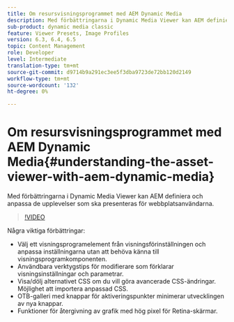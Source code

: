 ```yaml
---
title: Om resursvisningsprogrammet med AEM Dynamic Media
description: Med förbättringarna i Dynamic Media Viewer kan AEM definiera och anpassa de upplevelser som ska presenteras för webbplatsanvändarna.
sub-product: dynamic media classic
feature: Viewer Presets, Image Profiles
version: 6.3, 6.4, 6.5
topic: Content Management
role: Developer
level: Intermediate
translation-type: tm+mt
source-git-commit: d9714b9a291ec3ee5f3dba9723de72bb120d2149
workflow-type: tm+mt
source-wordcount: '132'
ht-degree: 0%

---
```



# Om resursvisningsprogrammet med AEM Dynamic Media{#understanding-the-asset-viewer-with-aem-dynamic-media}

Med förbättringarna i Dynamic Media Viewer kan AEM definiera och anpassa de upplevelser som ska presenteras för webbplatsanvändarna.

>[!VIDEO](https://video.tv.adobe.com/v/17783/?quality=9&learn=on)

Några viktiga förbättringar:

* Välj ett visningsprogramelement från visningsförinställningen och anpassa inställningarna utan att behöva känna till visningsprogramkomponenten.
* Användbara verktygstips för modifierare som förklarar visningsinställningar och parametrar.
* Visa/dölj alternativet CSS om du vill göra avancerade CSS-ändringar. Möjlighet att importera anpassad CSS.
* OTB-galleri med knappar för aktiveringspunkter minimerar utvecklingen av nya knappar.
* Funktioner för återgivning av grafik med hög pixel för Retina-skärmar.